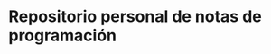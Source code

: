<!-- TITLE: Home -->
<!-- SUBTITLE: Repositorio de notas de programación -->

# Repositorio personal de notas de programación
